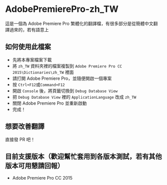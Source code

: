 # AdobePremierePro-zh_TW
這是一個為 Adobe Premiere Pro 繁體化的翻譯檔，有很多部分是從簡體中文翻譯過來的，若有語意上
## 如何使用此檔案
- 先將本專案檔案下載
- 將 `zh_TW` 資料夾裡的檔案複製到 `Adobe Premiere Pro CC 2015\Dictionaries\zh_TW` 裡面
- 請打開 Adobe Premiere Pro，並隨便開啟一個專案
- 按 `Ctrl+F12`或`Command+F12`
- 開啟 `Console` 後，將頁籤切換到 `Debug Database View`
- 把 `Debug Database View` 裡的 `ApplicationLanguage` 改成 `zh_TW`
- 關閉 Adobe Premiere Pro 並重新啟動
- 完成！
## 想要改善翻譯
直接發 PR 吧！
## 目前支援版本（歡迎幫忙套用到各版本測試，若有其他版本可用懇請回報）
- Adobe Premiere Pro CC 2015
